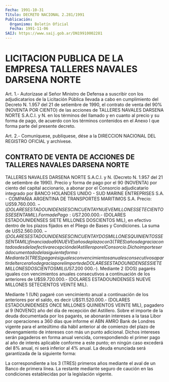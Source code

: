 ```yaml
---
Fecha: 1991-10-31
Título: DECRETO NACIONAL 2.281/1991
Publicación:
  Organismo: Boletín Oficial
  Fecha: 1991-11-06
SAIJ: https://www.saij.gob.ar/DN19910002281
---
```

# LICITACION PUBLICA DE LA EMPRESA TALLERES NAVALES DARSENA NORTE

<a id="1"></a>
Art.  1.-  Autorízase al Señor Ministro de Defensa a suscribir con los adjudicatarios  de  la Licitación Pública llevada a cabo en cumplimiento del Decreto N. 1.957  del  21 de setiembre de 1990, el contrato de venta del 90% (NOVENTA POR CIENTO)  de  las acciones de TALLERES  NAVALES  DARSENA NORTE S.A.C.I. y N. en los términos  del llamado y en cuanto  al  precio  y su forma de pago, de acuerdo con los términos contenidos en el Anexo  I que forma parte del presente decreto.

<a id="2"></a>
Art. 2.- Comuníquese, publíquese, dése a la DIRECCION NACIONAL DEL REGISTRO OFICIAL y archívese.

## CONTRATO  DE  VENTA  DE  ACCIONES DE TALLERES NAVALES DARSENA NORTE

<a id="1"></a>
TALLERES NAVALES DARSENA NORTE S.A.C.I. y N. (Decreto N. 1.957 del 21 de setiembre de 1990).  Precio  y  forma de pago por el 90 (NOVENTA) por ciento del capital accionario, a  abonar por el Consorcio adjudicatario integrado por BANCO HOLANDES UNIDO  - SUD  MARINE  ENTREPRISES  S.A.  - COMPAÑIA ARGENTINA DE TRANSPORTES MARITIMOS S.A.  Precio: U$S59.760.000.- (DOLARES ESTADOUNIDENSES CINCUENTA  Y NUEVE MILLONES SETECIENTOS SESENTA MIL).  Forma   de  Pago:  U$S7.200.000.-  (DOLARES  ESTADOUNIDENSES  SIETE MILLONES  DOSCIENTOS MIL), en efectivo dentro de los plazos fijados en el Pliego de Bases y Condiciones.  La suma de  U$S52.560.000.-  (DOLARES  ESTADOUNIDENSES  CINCUENTA Y DOS  MILLONES  QUINIENTOS SESENTA MIL) financiado a 9 (NUEVE)  años de plazo con 3 (TRES)  años  de  gracia  contados desde la efectiva recepción  del  Astillero  por  el Consorcio.  Dicho  importe  será documentado de la siguiente forma:  Mediante  3  (TRES)  pagarés  iguales    con  vencimientos  anuales consecutivos a partir del tercer año de gracia  por  el  importe de DOLARES  ESTADOUNIDENSES  SIETE  MILLONES  DOSCIENTOS MIL (U$S7.200 000.-).  Mediante   2  (DOS)  pagarés  iguales  con  vencimientos    anuales consecutivos  a  continuación  de  los anteriores de U$S9.720.000.- (DOLARES ESTADOUNIDENSES NUEVE MILLONES  SETECIENTOS  VEINTE  MIL).

Mediante 1 (UN) pagaré con vencimiento anual a continuación de  los anteriores   por  el  saldo,  es  decir  U$S11.520.000.-  (DOLARES ESTADOUNIDENSES  ONCE  MILLONES QUINIENTOS VEINTE MIL), pagadero al 9 (NOVENO) año del día de recepción del Astillero.  Sobre  el  importe de la deuda  documentada  por  los  pagarés,  se abonarán intereses  a  la tasa Libor por operaciones a 360 días que informe el ABN AMRO Bank  de Londres vigente para el anteúltimo día hábil  anterior  al  de comienzo  del  plazo  de  devengamiento  de intereses  con  más  un punto  adicional.  Dichos  intereses  serán pagaderos en forma anual  vencida,  correspondiendo  el primer pago al año de interés aplicable conforme a este punto; en  ningún  caso excederá  del  8%  anual,  ni  será  inferior  al  4%  anual.  La  deuda  enunciada  será  garantizada de la siguiente forma:

La correspondiente a los 3 (TRES)  primeros  años  mediante el aval de un Banco de primera línea.  La    restante  mediante  seguro  de  caución  en  las  condiciones establecidas por la legislación vigente.